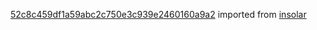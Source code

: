 [52c8c459df1a59abc2c750e3c939e2460160a9a2](https://github.com/insolar/insolar/commit/52c8c459df1a59abc2c750e3c939e2460160a9a2) imported from [insolar](https://github.com/insolar/insolar)

